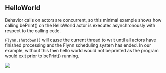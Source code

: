 ## HelloWorld

Behavior calls on actors are concurrent, so this minimal example shows how calling bePrint() on the HelloWorld actor is executed asynchronously with respect to the calling code.

```Flynn.shutdown()``` will cause the current thread to wait until all actors have finished processing and the Flynn scheduling system has ended.  In our example, without this then hello world would not be printed as the program would exit prior to bePrint() running.


![](meta/screenshot.png)


